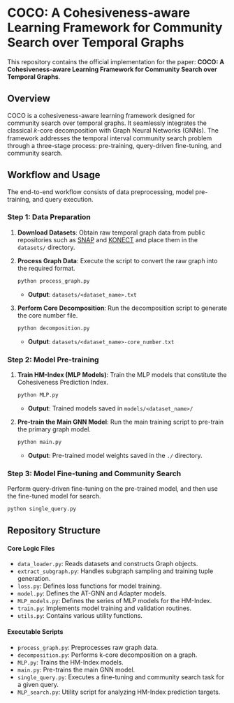 # COCO: A Cohesiveness-aware Learning Framework for Community Search over Temporal Graphs

[](https://www.python.org/downloads/)
[](https://opensource.org/licenses/MIT)

This repository contains the official implementation for the paper: **COCO: A Cohesiveness-aware Learning Framework for Community Search over Temporal Graphs**.

## Overview

COCO is a cohesiveness-aware learning framework designed for community search over temporal graphs. It seamlessly integrates the classical 𝑘-core decomposition with Graph Neural Networks (GNNs). The framework addresses the temporal interval community search problem through a three-stage process: pre-training, query-driven fine-tuning, and community search.


## Workflow and Usage

The end-to-end workflow consists of data preprocessing, model pre-training, and query execution.

### Step 1: Data Preparation

1.  **Download Datasets**: Obtain raw temporal graph data from public repositories such as [SNAP](http://snap.stanford.edu/) and [KONECT](http://konect.uni-koblenz.de/networks) and place them in the `datasets/` directory.

2.  **Process Graph Data**: Execute the script to convert the raw graph into the required format.

    ```bash
    python process_graph.py
    ```

      * **Output**: `datasets/<dataset_name>.txt`

3.  **Perform Core Decomposition**: Run the decomposition script to generate the core number file.

    ```bash
    python decomposition.py 
    ```
      * **Output**: `datasets/<dataset_name>-core_number.txt`

### Step 2: Model Pre-training

1.  **Train HM-Index (MLP Models)**: Train the MLP models that constitute the Cohesiveness Prediction Index.

    ```bash
    python MLP.py 
    ```
      * **Output**: Trained models saved in `models/<dataset_name>/`

2.  **Pre-train the Main GNN Model**: Run the main training script to pre-train the primary graph model.

    ```bash
    python main.py 
    ```
      * **Output**: Pre-trained model weights saved in the `./` directory.

### Step 3: Model Fine-tuning and Community Search

Perform query-driven fine-tuning on the pre-trained model, and then use the fine-tuned model for search.

```bash
python single_query.py 
```

## Repository Structure

#### Core Logic Files

  * `data_loader.py`: Reads datasets and constructs Graph objects.
  * `extract_subgraph.py`: Handles subgraph sampling and training tuple generation.
  * `loss.py`: Defines loss functions for model training.
  * `model.py`: Defines the AT-GNN and Adapter models.
  * `MLP_models.py`: Defines the series of MLP models for the HM-Index.
  * `train.py`: Implements model training and validation routines.
  * `utils.py`: Contains various utility functions.

#### Executable Scripts

  * `process_graph.py`: Preprocesses raw graph data.
  * `decomposition.py`: Performs k-core decomposition on a graph.
  * `MLP.py`: Trains the HM-Index models.
  * `main.py`: Pre-trains the main GNN model.
  * `single_query.py`: Executes a fine-tuning and community search task for a given query.
  * `MLP_search.py`: Utility script for analyzing HM-Index prediction targets.

